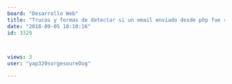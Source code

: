 ```yaml
---
board: "Desarrollo Web"
title: "Trucos y formas de detectar si un email enviado desde php fue recibido"
date: "2018-09-05 18:10:16"
id: 3329



views: 3
user: "yap320sorgesoureDug"

---
```

